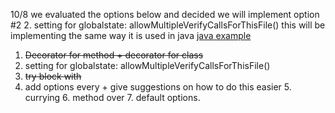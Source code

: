 10/8 
we evaluated the options below and decided we will implement option #2 
2. setting for globalstate:  allowMultipleVerifyCallsForThisFile()
this will be implementing the same way it is used in java
[java example](https://github.com/approvals/ApprovalTests.Java/blob/6f3e8631812ed031e14ef99a6a0cad0540438811/approvaltests/src/main/java/org/approvaltests/ApprovalSettings.javahttps://github.com/approvals/ApprovalTests.Java/blob/6f3e8631812ed031e14ef99a6a0cad0540438811/approvaltests/src/main/java/org/approvaltests/ApprovalSettings.java)

1. ~~Decorator for method + decorator for class~~
2. setting for globalstate:  allowMultipleVerifyCallsForThisFile()
3. ~~try block with~~
4. add options every + give suggestions on how to do this easier
   5. currying
   6. method over
   7. default options.
